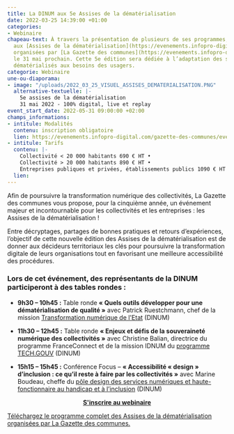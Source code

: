 ```yaml
---
title: La DINUM aux 5e Assises de la dématérialisation
date: 2022-03-25 14:39:00 +01:00
categories:
- Webinaire
chapeau-text: À travers la présentation de plusieurs de ses programmes, la DINUM participera
  aux [Assises de la dématérialisation](https://evenements.infopro-digital.com/gazette-des-communes/evenement-assises-de-la-dematerialisation-2022-p-15142#/)
  organisées par [La Gazette des communes](https://evenements.infopro-digital.com/gazette-des-communes/evenements/#/)
  le 31 mai prochain. Cette 5e édition sera dédiée à l’adaptation des services publics
  dématérialisés aux besoins des usagers.
categorie: Webinaire
une-ou-diaporama:
- image: "/uploads/2022_03_25_VISUEL_ASSISES_DEMATERIALISATION.PNG"
  alternative-textuelle: |-
    5e assises de la dématérialisation
    31 mai 2022 - 100% digital, live et replay
event_start_date: 2022-05-31 09:00:00 +02:00
champs_informations:
- intitule: Modalités
  contenu: inscription obligatoire
  lien: https://evenements.infopro-digital.com/gazette-des-communes/evenement-assises-de-la-dematerialisation-2022-p-15142#/
- intitule: Tarifs
  contenu: |-
    Collectivité < 20 000 habitants 690 € HT •
    Collectivité > 20 000 habitants 890 € HT •
    Entreprises publiques et privées, établissements publics 1090 € HT
  lien: 
---
```


Afin de poursuivre la transformation numérique des collectivités, La Gazette des communes vous propose, pour la cinquième année, un événement majeur et incontournable pour les collectivités et les entreprises : les
Assises de la dématérialisation !

Entre décryptages, partages de bonnes pratiques et retours d’expériences, l’objectif de cette nouvelle édition des Assises de la dématérialisation est de donner aux décideurs territoriaux les clés pour poursuivre la transformation digitale de leurs organisations tout en favorisant une meilleure accessibilité des procédures.

### Lors de cet événement, des représentants de la DINUM participeront à des tables rondes :

* **9h30 – 10h45 :** Table ronde **« Quels outils développer pour une dématérialisation de qualité »** avec Patrick Ruestchmann, chef de la mission [Transformation numérique de l'Etat](https://www.numerique.gouv.fr/services/tnt/) (DINUM) 

* **11h30 – 12h45 :** Table ronde **« Enjeux et défis de la souveraineté numérique des collectivités »** avec Christine Balian, directrice du programme FranceConnect et de la mission IDNUM du [programme TECH.GOUV](https://www.numerique.gouv.fr/publications/tech-gouv-strategie-et-feuille-de-route-2019-2021/) (DINUM)

* **15h15 – 15h45 :** Conférence Focus – **« Accessibilité « design » d’inclusion : ce qu’il reste à faire par les collectivités »** avec Marine Boudeau, cheffe du [pôle design des services numériques et haute-fonctionnaire au handicap et à l’inclusion](https://design.numerique.gouv.fr/) (DINUM)

<div align="center"><a href="https://evenements.infopro-digital.com/gazette-des-communes/evenement-assises-de-la-dematerialisation-2022-p-15142#/" class="button"><b>S'inscrire au webinaire</b></a></div>

<div class="lien-important"><p><a href="/uploads/pap7Plaquette%20Assises%20de%20la%20d%C3%A9mat%C3%A9rialisation.pdf">Téléchargez le programme complet des Assises de la dématérialisation organisées par La Gazette des communes.</a></p></div>